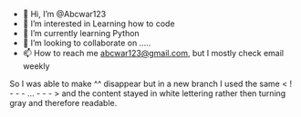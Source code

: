 - 👋 Hi, I’m @Abcwar123
- 👀 I’m interested in Learning how to code
- 🌱 I’m currently learning Python
- 💞️ I’m looking to collaborate on .....
- 📫 How to reach me abcwar123@gmail.com, but I mostly check email weekly

<!---
Abcwar123/Abcwar123 is a ✨ special ✨ repository because its `README.md` (this file) appears on your GitHub profile.
You can click the Preview link to take a look at your changes.
--->
<!---
ignore this completely
--->

<!---
I have a great personality in some ways but in others its kind sour in my opinion. A big reason to me in why its sour is because I have a bit of a diffucult time
sticking to things that are difficult and I don't like to show others that I am struggling so I'd rather not do something if it has to vbe revieled to tohers, 
and I think that's pretty sour.
So that is definately something I want to improve. I think I xan do it if I rerally put my mind to it. So just silently wish me luck please. I know my wife will be.
--->

So I was able to make ^^ disappear but in a new branch I used the same < ! - - - ... - - - > and the content stayed in white lettering rather then turning gray and therefore readable.
